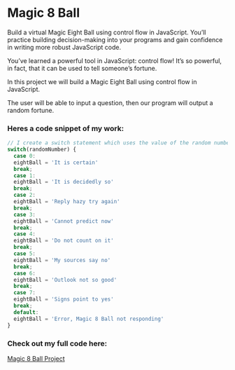 # Magic 8 Ball

Build a virtual Magic Eight Ball using control flow in JavaScript. You’ll practice building decision-making into your programs and gain confidence in writing more robust JavaScript code.

You’ve learned a powerful tool in JavaScript: control flow! It’s so powerful, in fact, that it can be used to tell someone’s fortune.

In this project we will build a Magic Eight Ball using control flow in JavaScript.

The user will be able to input a question, then our program will output a random fortune.

### Heres a code snippet of my work:

```javascript
// I create a switch statement which uses the value of the random number to randomly assign the eightBall variables value. I created 8 responces that sound like Magic 8 Ball answers and to be extra safe I included a default value in case there are any errors in the code.
switch(randomNumber) {
  case 0:
  eightBall = 'It is certain'
  break;
  case 1:
  eightBall = 'It is decidedly so'
  break;
  case 2:
  eightBall = 'Reply hazy try again'
  break;
  case 3:
  eightBall = 'Cannot predict now'
  break;
  case 4:
  eightBall = 'Do not count on it'
  break;
  case 5:
  eightBall = 'My sources say no'
  break;
  case 6:
  eightBall = 'Outlook not so good'
  break;
  case 7:
  eightBall = 'Signs point to yes'
  break;
  default:
  eightBall = 'Error, Magic 8 Ball not responding'
}
```

### Check out my full code here:

[Magic 8 Ball Project](Magic%208%20Ball.js)
